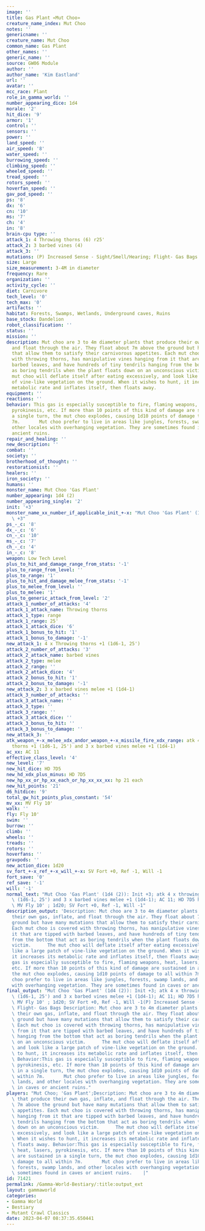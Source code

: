 ```yaml
---
image: ''
title: Gas Plant «Mut Choo»
creature_name_index: Mut Choo
notes: ''
genericname: ''
creature_name: Mut Choo
common_name: Gas Plant
other_names: ''
generic_name: ''
source: GW06 Module
author: ''
author_name: 'Kim Eastland'
url: ''
avatar: ''
mcc_race: Plant
role_in_gamma_world: ''
number_appearing_dice: 1d4
morale: '2'
hit_dice: '9'
armor: '1'
control: ''
sensors: ''
power: ''
land_speed: ''
air_speed: '8'
water_speed: ''
burrowing_speed: ''
climbing_speed: ''
wheeled_speed: ''
tread_speed: ''
rotors_speed: ''
hoverfan_speed: ''
gav_pod_speed: ''
ps: '8'
dx: '6'
cn: '10'
ms: '7'
ch: '4'
in: '8'
brain-cpu type: ''
attack_1: 4 Throwing thorns (6) r25'
attack_2: 3 barbed vines (4)
attack_3: ''
mutations: (P) Increased Sense - Sight/Smell/Hearing; Flight- Gas Bags
size: Large
size_measurement: 3-4M in diameter
frequency: Rare
organization: ''
activity_cycle: ''
diet: Carnivore
tech_level: '0'
tech_max: '0'
artifacts: ''
habitat: Forests, Swamps, Wetlands, Underground caves, Ruins
base_stock: Dandelion
robot_classification: ''
status: ''
mission: ''
description: Mut choo are 3 to 4m diameter plants that produce their own gas, inflate,
  and float through the air. They float about 7m above the ground but have many mutations
  that allow them to satisfy their carnivorous appetites. Each mut choo is covered
  with throwing thorns, has manipulative vines hanging from it that are tipped with
  barbed leaves, and have hundreds of tiny tendrils hanging from the bottom that act
  as boring tendrils when the plant floats down on an unconscious victim.      The
  mut choo will deflate itself after eating excessively, and look like a large patch
  of vine-like vegetation on the ground. When it wishes to hunt, it increases its
  metabolic rate and inflates itself, then floats away.
equipment: ''
reactions: ''
behavior: This gas is especially susceptible to fire, flaming weapons, heat, lasers,
  pyrokinesis, etc. If more than 10 points of this kind of damage are sustained in
  a single turn, the mut choo explodes, causing 1d10 points of damage to all within
  7m.       Mut choo prefer to live in areas like jungles, forests, swamp lands, and
  other locales with overhanging vegetation. They are sometimes found in caves or
  ancient ruins.
repair_and_healing: ''
new_description: ''
combat: ''
society: ''
brotherhood_of_thought: ''
restorationsist: ''
healers: ''
iron_society: ''
humans: ''
monster_name: Mut Choo 'Gas Plant'
number_appearing: 1d4 (2)
number_appearing_single: '2'
init: '+3'
monster_name_xx_number_if_applicable_init_+-x: "Mut Choo 'Gas Plant' (1d4 (2)): Init\
  \ +3"
ps_-_c: '8'
dx_-_c: '6'
cn_-_c: '10'
ms_-_c: '7'
ch_-_c: '4'
in_-_c: '8'
weapon: Low Tech Level
plus_to_hit_and_damage_range_from_stats: '-1'
plus_to_range_from_level: ''
plus_to_range: '1'
plus_to_hit_and_damage_melee_from_stats: '-1'
plus_to_melee_from_level: ''
plus_to_melee: '1'
plus_to_generic_attack_from_level: '2'
attack_1_number_of_attacks: '4'
attack_1_attack_name: Throwing thorns
attack_1_type: range
attack_1_range: 25'
attack_1_attack_dice: '6'
attack_1_bonus_to_hit: '1'
attack_1_bonus_to_damage: '-1'
new_attack_1: 4 x Throwing thorns +1 (1d6-1, 25')
attack_2_number_of_attacks: '3'
attack_2_attack_name: barbed vines
attack_2_type: melee
attack_2_range: ''
attack_2_attack_dice: '4'
attack_2_bonus_to_hit: '1'
attack_2_bonus_to_damage: '-1'
new_attack_2: 3 x barbed vines melee +1 (1d4-1)
attack_3_number_of_attacks: ''
attack_3_attack_name: ''
attack_3_type: ''
attack_3_range: ''
attack_3_attack_dice: ''
attack_3_bonus_to_hit: ''
attack_3_bonus_to_damage: ''
new_attack_3: ''
atk_weapon_+-x_melee_xdx_andor_weapon_+-x_missile_fire_xdx_range: atk 4 x throwing
  thorns +1 (1d6-1, 25') and 3 x barbed vines melee +1 (1d4-1)
ac_xx: AC 11
effective_class_level: '4'
new_level: '7'
new_hit_dice: HD 7D5
new_hd_xdx_plus_minus: HD 7D5
new_hp_xx_or_hp_xx_each_or_hp_xx_xx_xx: hp 21 each
new_hit_points: '21'
d6_hitdice: '9'
total_gw_hit_points_plus_constant: '54'
mv_xx: MV Fly 10'
walk: ''
fly: Fly 10'
swim: ''
burrow: ''
climb: ''
wheels: ''
treads: ''
rotors: ''
hoverfans: ''
gravpods: ''
new_action_dice: 1d20
sv_fort_+-x_ref_+-x_will_+-x: SV Fort +0, Ref -1, Will -1
fort_save: '0'
ref_save: '-1'
will: '-1'
normal_text: "Mut Choo 'Gas Plant' (1d4 (2)): Init +3; atk 4 x throwing thorns +1\
  \ (1d6-1, 25') and 3 x barbed vines melee +1 (1d4-1); AC 11; HD 7D5 hp 21 each;\
  \ MV Fly 10' ; 1d20; SV Fort +0, Ref -1, Will -1"
description_output: 'Description: Mut choo are 3 to 4m diameter plants that produce
  their own gas, inflate, and float through the air. They float about 7m above the
  ground but have many mutations that allow them to satisfy their carnivorous appetites.
  Each mut choo is covered with throwing thorns, has manipulative vines hanging from
  it that are tipped with barbed leaves, and have hundreds of tiny tendrils hanging
  from the bottom that act as boring tendrils when the plant floats down on an unconscious
  victim.      The mut choo will deflate itself after eating excessively, and look
  like a large patch of vine-like vegetation on the ground. When it wishes to hunt,
  it increases its metabolic rate and inflates itself, then floats away. Behavior:This
  gas is especially susceptible to fire, flaming weapons, heat, lasers, pyrokinesis,
  etc. If more than 10 points of this kind of damage are sustained in a single turn,
  the mut choo explodes, causing 1d10 points of damage to all within 7m.       Mut
  choo prefer to live in areas like jungles, forests, swamp lands, and other locales
  with overhanging vegetation. They are sometimes found in caves or ancient ruins.'
final_output: "Mut Choo 'Gas Plant' (1d4 (2)): Init +3; atk 4 x throwing thorns +1\
  \ (1d6-1, 25') and 3 x barbed vines melee +1 (1d4-1); AC 11; HD 7D5 hp 21 each;\
  \ MV Fly 10' ; 1d20; SV Fort +0, Ref -1, Will -1(P) Increased Sense - Sight/Smell/Hearing;\
  \ Flight- Gas Bags Description: Mut choo are 3 to 4m diameter plants that produce\
  \ their own gas, inflate, and float through the air. They float about 7m above the\
  \ ground but have many mutations that allow them to satisfy their carnivorous appetites.\
  \ Each mut choo is covered with throwing thorns, has manipulative vines hanging\
  \ from it that are tipped with barbed leaves, and have hundreds of tiny tendrils\
  \ hanging from the bottom that act as boring tendrils when the plant floats down\
  \ on an unconscious victim.      The mut choo will deflate itself after eating excessively,\
  \ and look like a large patch of vine-like vegetation on the ground. When it wishes\
  \ to hunt, it increases its metabolic rate and inflates itself, then floats away.\
  \ Behavior:This gas is especially susceptible to fire, flaming weapons, heat, lasers,\
  \ pyrokinesis, etc. If more than 10 points of this kind of damage are sustained\
  \ in a single turn, the mut choo explodes, causing 1d10 points of damage to all\
  \ within 7m.       Mut choo prefer to live in areas like jungles, forests, swamp\
  \ lands, and other locales with overhanging vegetation. They are sometimes found\
  \ in caves or ancient ruins."
players: "Mut Choo; 'Gas Plant';Description: Mut choo are 3 to 4m diameter plants\
  \ that produce their own gas, inflate, and float through the air. They float about\
  \ 7m above the ground but have many mutations that allow them to satisfy their carnivorous\
  \ appetites. Each mut choo is covered with throwing thorns, has manipulative vines\
  \ hanging from it that are tipped with barbed leaves, and have hundreds of tiny\
  \ tendrils hanging from the bottom that act as boring tendrils when the plant floats\
  \ down on an unconscious victim.      The mut choo will deflate itself after eating\
  \ excessively, and look like a large patch of vine-like vegetation on the ground.\
  \ When it wishes to hunt, it increases its metabolic rate and inflates itself, then\
  \ floats away. Behavior:This gas is especially susceptible to fire, flaming weapons,\
  \ heat, lasers, pyrokinesis, etc. If more than 10 points of this kind of damage\
  \ are sustained in a single turn, the mut choo explodes, causing 1d10 points of\
  \ damage to all within 7m.       Mut choo prefer to live in areas like jungles,\
  \ forests, swamp lands, and other locales with overhanging vegetation. They are\
  \ sometimes found in caves or ancient ruins.    |"
id: 71421
permalink: /Gamma-World-Bestiary/:title:output_ext
layout: gammaworld
categories:
- Gamma World
- Bestiary
- Mutant Crawl Classics
date: 2023-04-07 08:37:35.650441
---
```

